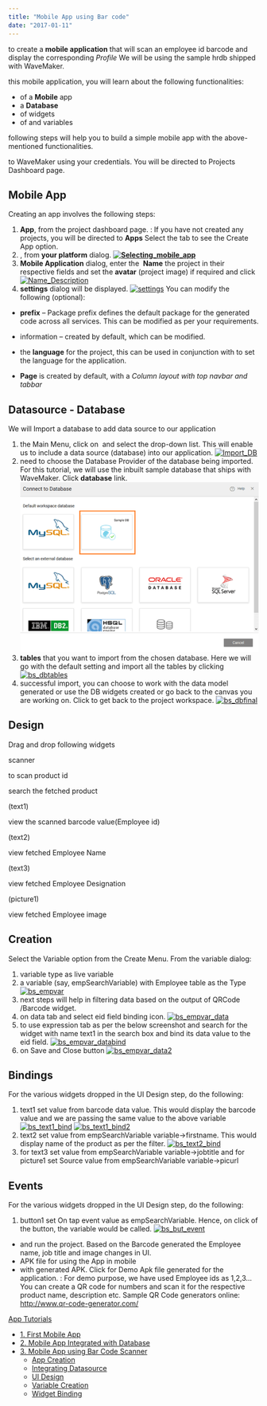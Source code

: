 ```yaml
---
title: "Mobile App using Bar code"
date: "2017-01-11"
---
```


to create a **mobile application** that will scan an employee id barcode and display the corresponding _Profile_ We will be using the sample hrdb shipped with WaveMaker.

this mobile application, you will learn about the following functionalities:

- of a **Mobile** app
- a **Database**
- of widgets
- of and variables

following steps will help you to build a simple mobile app with the above-mentioned functionalities.

to WaveMaker using your credentials. You will be directed to Projects Dashboard page.

## Mobile App

Creating an app involves the following steps:

1. **App**, from the project dashboard page. : If you have not created any projects, you will be directed to **Apps** Select the tab to see the Create App option.
2. , from **your platform** dialog. **[![Selecting_mobile_app](../assets/Selecting_mobile_app.png)](../assets/Selecting_mobile_app.png)** 
3. **Mobile Application** dialog, enter the  **Name** the project in their respective fields and set the **avatar** (project image) if required and click [![Name_Description](../assets/Name_Description.png)](../assets/Name_Description.png)
4. **settings** dialog will be displayed. [![settings](../assets/settings.png)](../assets/settings.png) You can modify the following (optional):

- **prefix** – Package prefix defines the default package for the generated code across all services. This can be modified as per your requirements.
- information – created by default, which can be modified.
- the **language** for the project, this can be used in conjunction with [](/learn/howtos-select-locale)to set the language for the application.

- **Page** is created by default, with a _Column layout with top navbar and tabbar_

## Datasource - Database

We will Import a database to add data source to our application

1. the Main Menu, click on  and select  the drop-down list. This will enable us to include a data source (database) into our application. [![Import_DB](../assets/Import_DB.png)](../assets/Import_DB.png)
2. need to choose the Database Provider of the database being imported. For this tutorial, we will use the inbuilt sample database that ships with WaveMaker. Click **database** link. [![bs_dbimport](../assets/bs_dbimport.png)](../assets/bs_dbimport.png)
3. **tables** that you want to import from the chosen database. Here we will go with the default setting and import all the tables by clicking [![bs_dbtables](../assets/bs_dbtables.png)](../assets/bs_dbtables.png)
4. successful import, you can choose to work with the data model generated or use the DB widgets created or go back to the canvas you are working on. Click to get back to the project workspace. [![bs_dbfinal](../assets/bs_dbfinal.png)](../assets/bs_dbfinal.png)

## Design

Drag and drop following widgets

scanner

to scan product id

search the fetched product

(text1)

view the scanned barcode value(Employee id)

(text2)

view fetched Employee Name

(text3)

view fetched Employee Designation

(picture1)

view fetched Employee image

## Creation

Select the Variable option from the Create Menu. From the variable dialog:

1. variable type as live variable
2. a variable (say, empSearchVariable) with Employee table as the Type [![bs_empvar](../assets/bs_empvar.png)](../assets/bs_empvar.png)
3. next steps will help in filtering data based on the output of QRCode /Barcode widget.
4. on data tab and select eid field binding icon. [![bs_empvar_data](../assets/bs_empvar_data.png)](../assets/bs_empvar_data.png)
5. to use expression tab as per the below screenshot and search for the widget with name text1 in the search box and bind its data value to the eid field. [![bs_empvar_databind](../assets/bs_empvar_databind-1024x531.png)](../assets/bs_empvar_databind.png)
6. on Save and Close button [![bs_empvar_data2](../assets/bs_empvar_data2.png)](../assets/bs_empvar_data2.png)

## Bindings

For the various widgets dropped in the UI Design step, do the following:

1. text1 set value from barcode data value. This would display the barcode value and we are passing the same value to the above variable [![bs_text1_bind](../assets/bs_text1_bind-1024x325.png)](../assets/bs_text1_bind.png) [![bs_text1_bind2](../assets/bs_text1_bind2.png)](../assets/bs_text1_bind2.png)
2. text2 set value from empSearchVariable variable->firstname. This would display name of the product as per the filter. [![bs_text2_bind](../assets/bs_text2_bind.png)](../assets/bs_text2_bind.png)
3. for text3 set value from empSearchVariable variable->jobtitle and for picture1 set Source value from empSearchVariable variable->picurl

## Events

For the various widgets dropped in the UI Design step, do the following:

1. button1 set On tap event value as empSearchVariable. Hence, on click of the button, the variable would be called. [![bs_but_event](../assets/bs_but_event-1024x371.png)](../assets/bs_but_event.png)

- and run the project. Based on the Barcode generated the Employee name, job title and image changes in UI.
- APK file for using the App in mobile
- with generated APK. Click [](https://drive.google.com/file/d/0Bwk0Hs1G2nOgRDZ2c1ZueFRPX0U/view?usp=sharing)for Demo Apk file generated for the application. : For demo purpose, we have used Employee ids as 1,2,3... You can create a QR code for numbers and scan it for the respective product name, description etc. Sample QR Code generators online: http://www.qr-code-generator.com/

[App Tutorials](/learn/tutorials/#tab-mob-tutorials)

- [1\. First Mobile App](/learn/hybrid-mobile/first-mobile-app/)
- [2\. Mobile App Integrated with Database](/learn/hybrid-mobile/mobile-app-integrated-database/)
- [3\. Mobile App using Bar Code Scanner](/learn/hybrid-mobile/mobile-app-using-bar-code/)
    - [App Creation](#creation)
    - [Integrating Datasource](#datasource)
    - [UI Design](#ui-design)
    - [Variable Creation](#variables)
    - [Widget Binding](#binding)
